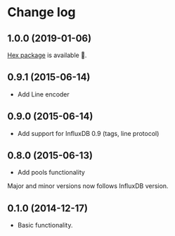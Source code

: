 # Change log

## 1.0.0 (2019-01-06)

[Hex package]() is available 🎉.

## 0.9.1 (2015-06-14)

- Add Line encoder

## 0.9.0 (2015-06-14)

- Add support for InfluxDB 0.9 (tags, line protocol)

## 0.8.0 (2015-06-13)

- Add pools functionality

Major and minor versions now follows InfluxDB version.

## 0.1.0 (2014-12-17)

- Basic functionality.
